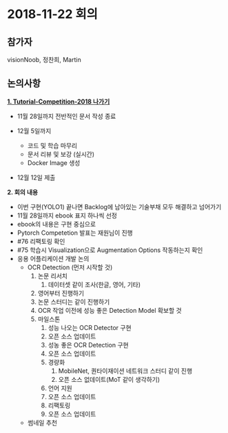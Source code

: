 # 2018-11-22 회의



## 참가자

visionNoob, 정찬희, Martin



## 논의사항

**[1. Tutorial-Competition-2018 나가기](https://github.com/PyTorchKR/Tutorial-Competition-2018)**

- 11월 28일까지 전반적인 문서 작성 종료

- 12월 5일까지 

  - 코드 및 학습 마무리
  - 문서 리뷰 및 보강 (실시간)
  - Docker Image 생성

- 12월 12일 제출

  

**2. 회의 내용**
- 이번 구현(YOLO1) 끝나면 Backlog에 남아있는 기술부채 모두 해결하고 넘어가기
- 11월 28일까지 ebook 표지 하나씩 선정
- ebook의 내용은 구현 중심으로
- Pytorch Competetion 발표는 재원님이 진행
- #76 리팩토링 확인
- #75 학습시 Visualization으로 Augmentation Options 작동하는지 확인
- 응용 어플리케이션 개발 논의
  - OCR Detection (먼저 시작할 것)
    1. 논문 리서치
       1. 데이터셋 같이 조사(한글, 영어, 기타)
    2. 영어부터 진행하기
    3. 논문 스터디는 같이 진행하기
    4. OCR 작업 이전에 성능 좋은 Detection Model 확보할 것
    5. 마일스톤
       1. 성능 나오는 OCR Detector 구현
       2. 오픈 소스 업데이트
       3. 성농 좋은 OCR Detection 구현
       4. 오픈 소스 업데이트
       5. 경량화
          1. MobileNet, 퀀타이재이션 네트워크 스터디 같이 진행
          2. 오픈 소스 없데이트(MoT 같이 생각하기)
       6. 언어 지원
       7. 오픈 소스 업데이트
       8. 리팩토링
       9. 오픈 소스 업데이트
  - 썸네일 추천

